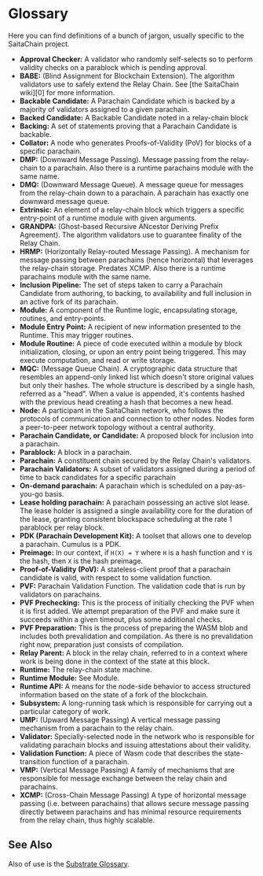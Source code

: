 # Glossary

Here you can find definitions of a bunch of jargon, usually specific to the SaitaChain project.

- **Approval Checker:** A validator who randomly self-selects so to perform validity checks on a parablock which is
  pending approval.
- **BABE:** (Blind Assignment for Blockchain Extension). The algorithm validators use to safely extend the Relay Chain.
  See [the SaitaChain wiki][0] for more information.
- **Backable Candidate:** A Parachain Candidate which is backed by a majority of validators assigned to a given
  parachain.
- **Backed Candidate:** A Backable Candidate noted in a relay-chain block
- **Backing:** A set of statements proving that a Parachain Candidate is backable.
- **Collator:** A node who generates Proofs-of-Validity (PoV) for blocks of a specific parachain.
- **DMP:** (Downward Message Passing). Message passing from the relay-chain to a parachain. Also there is a runtime
  parachains module with the same name.
- **DMQ:** (Downward Message Queue). A message queue for messages from the relay-chain down to a parachain. A parachain
has exactly one downward message queue.
- **Extrinsic:** An element of a relay-chain block which triggers a specific entry-point of a runtime module with given
  arguments.
- **GRANDPA:** (Ghost-based Recursive ANcestor Deriving Prefix Agreement). The algorithm validators use to guarantee
  finality of the Relay Chain.
- **HRMP:** (Horizontally Relay-routed Message Passing). A mechanism for message passing between parachains (hence
  horizontal) that leverages the relay-chain storage. Predates XCMP. Also there is a runtime parachains module with the
  same name.
- **Inclusion Pipeline:** The set of steps taken to carry a Parachain Candidate from authoring, to backing, to
  availability and full inclusion in an active fork of its parachain.
- **Module:** A component of the Runtime logic, encapsulating storage, routines, and entry-points.
- **Module Entry Point:** A recipient of new information presented to the Runtime. This may trigger routines.
- **Module Routine:** A piece of code executed within a module by block initialization, closing, or upon an entry point
  being triggered. This may execute computation, and read or write storage.
- **MQC:** (Message Queue Chain). A cryptographic data structure that resembles an append-only linked list which doesn't
  store original values but only their hashes. The whole structure is described by a single hash, referred as a "head".
  When a value is appended, it's contents hashed with the previous head creating a hash that becomes a new head.
- **Node:** A participant in the SaitaChain network, who follows the protocols of communication and connection to other
  nodes. Nodes form a peer-to-peer network topology without a central authority.
- **Parachain Candidate, or Candidate:** A proposed block for inclusion into a parachain.
- **Parablock:** A block in a parachain.
- **Parachain:** A constituent chain secured by the Relay Chain's validators.
- **Parachain Validators:** A subset of validators assigned during a period of time to back candidates for a specific
  parachain
- **On-demand parachain:** A parachain which is scheduled on a pay-as-you-go basis.
- **Lease holding parachain:** A parachain possessing an active slot lease. The lease holder is assigned a single
  availability core for the duration of the lease, granting consistent blockspace scheduling at the rate 1 parablock per
  relay block.
- **PDK (Parachain Development Kit):** A toolset that allows one to develop a parachain. Cumulus is a PDK.
- **Preimage:** In our context, if `H(X) = Y` where `H` is a hash function and `Y` is the hash, then `X` is the hash
  preimage.
- **Proof-of-Validity (PoV):** A stateless-client proof that a parachain candidate is valid, with respect to some
  validation function.
- **PVF:** Parachain Validation Function. The validation code that is run by validators on parachains.
- **PVF Prechecking:** This is the process of initially checking the PVF when it is first added. We attempt preparation
  of the PVF and make sure it succeeds within a given timeout, plus some additional checks.
- **PVF Preparation:** This is the process of preparing the WASM blob and includes both prevalidation and compilation.
  As there is no prevalidation right now, preparation just consists of compilation.
- **Relay Parent:** A block in the relay chain, referred to in a context where work is being done in the context of the
  state at this block.
- **Runtime:** The relay-chain state machine.
- **Runtime Module:** See Module.
- **Runtime API:** A means for the node-side behavior to access structured information based on the state of a fork of
  the blockchain.
- **Subsystem:** A long-running task which is responsible for carrying out a particular category of work.
- **UMP:** (Upward Message Passing) A vertical message passing mechanism from a parachain to the relay chain.
- **Validator:** Specially-selected node in the network who is responsible for validating parachain blocks and issuing
  attestations about their validity.
- **Validation Function:** A piece of Wasm code that describes the state-transition function of a parachain.
- **VMP:** (Vertical Message Passing) A family of mechanisms that are responsible for message exchange between the relay
  chain and parachains.
- **XCMP:** (Cross-Chain Message Passing) A type of horizontal message passing (i.e. between parachains) that allows
  secure message passing directly between parachains and has minimal resource requirements from the relay chain, thus
  highly scalable.

## See Also

Also of use is the [Substrate Glossary](https://substrate.dev/docs/en/knowledgebase/getting-started/glossary).


